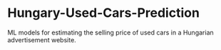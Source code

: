 # Hungary-Used-Cars-Prediction
ML models for estimating the selling price of used cars in a Hungarian advertisement website.
